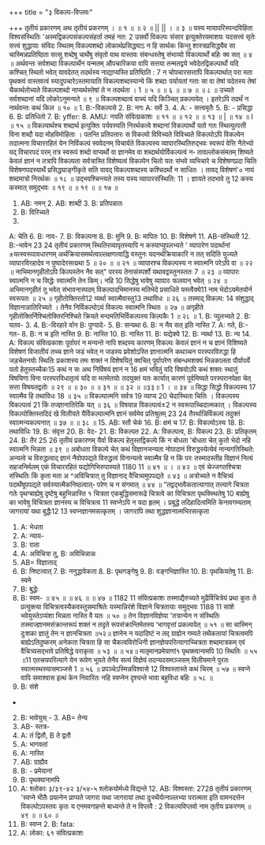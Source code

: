 +++
title = "३ विकल्प-विप्लवः"

+++
तृतीयं प्रकारणम् 
अथ तृतीयं प्रकरणम् 
। 
॥ १ ॥ 
॥ २ ॥ || || 
। 
॥ ३ ॥ 
यस्य मायापरिस्पन्दविहिता विश्वसंस्थितिः 'अस्मद्विकल्पसंकल्पसंहर्ता तमहं नत: 2 उसर्वो विकल्पः संसार इत्युक्तेरयमाशयः यदसत्त्वं सृतेः सत्त्वं शुद्धायाः संविदः स्थितम् विकल्पशब्दो लोकार्थप्रसिद्ध्याऽ न हि सार्थकः किन्तु शास्त्रप्रसिद्ध्यैव सा चास्मिन्नप्रतिष्ठिता सत्सु शब्देषु चार्थेषु संवृतो वाथ वास्तवः संबन्धस्तेषु संभाव्यो विकल्पार्थो बहिः क्व सत् ॥ ४ ॥ अर्थवन्तः सर्वशब्दा विकल्पार्थेन यन्मतम् औपचारिकया वापि सत्तया तन्मतद्वये भवेदेतद्विकल्पार्थो यदि कश्चित् स्थितो भवेत् यावदेतत् तदर्थस्य नाद्याप्यस्ति प्रतिष्ठिति : 7 न चोपचारसत्तापि विकल्पार्थात् परा मता पृथक्त्वं वास्तवत्वं स्यादुपचारेऽस्तमायाति विकल्पशब्दस्यान्ये किं शब्दाः पर्यायतां गताः सा वा तेषां यदेतस्य तेषां चैकार्थतोच्यते विकल्पशब्दो नाप्यर्थस्तेषां ते न तदर्थता 
। 
1 
॥ ५ ॥ 
॥ ६ ॥ 
॥ ७ ॥ 
॥ ८ ॥ 
उच्यते सर्वशब्दानां यदि लोकोऽनुमन्यते 
॥ ९ ॥ 
विकल्पशब्दत्वं वाच्यं यदि किञ्चित् प्रकल्पयेत् । 
इतरेऽपि तदर्थं न नार्थवन्तः कथं किल 
॥ १० ॥ 
1. 
B:-विकल्पसे 
2. B: नगः 
A: सर्वे 
3. 
4. A: - सत्त्वमृतैः 
5. B: - प्रसिद्धा 
6. 
B: प्रतिधितो 
7. B: yffer: 
8. 
AMU: नयति 
संवित्प्रकाशः 
॥ ११ ॥ 
॥ १२ ॥ 
॥ १३ ॥ 
| 
॥ १४ ॥ 
I 
॥ १५ ॥ 
विकल्पार्थश्च शब्दार्थ इत्युक्तिः पर्यवस्यति निरर्थकत्वे शब्दानां विकल्पार्थो यतो गतः स्थित्युत्पत्ती विना शब्दौ यदा मोहविमोहिताः । पतन्ति प्रतिपत्तारः स विकल्पो विविच्यते विविच्यते विकल्पोऽपि विकल्पेन तदात्मना विचाररहितं येन निर्विकल्पं स्ववेदनम् विचार्यते विकल्पस्य व्यापारस्थितिरुद्भवः स्वरूपं वेत्ति नैतेभ्यो यद् विचारपदं परम् तत्र स्वरूपं शब्दो वाप्यर्थो वा ज्ञानमेव वा शब्दार्थयोर्विकल्पत्वं न॰ तावल्लोकसंमतम् शिष्यते केवलं ज्ञानं न तत्रापि विकल्पता सर्वत्रास्ति विशेष्यत्वं विकल्पेन चितो यतः संभवे व्यभिचारे च विशेषणप्रदा चितिः विशेषणपदस्यार्थे प्रसिद्ध्याङ्गीकृते सति यावद् विकल्पशब्दस्य कश्चिदर्थो न साधितः । तावद् विशेषणं'० नायं शब्दमात्रो निरर्थकः ॥ १८ ॥ उद्भवश्चिन्त्यते तस्य यस्य व्यापारसंस्थिति: 11 । ज्ञायते तदभावे तु 12 कस्य कस्मात् समुद्भवः ॥ १९ ॥ 
॥ १९ ॥ 
॥ १७ ॥ 
1. AB: नमन् 2. AB: शाब्दी 3. B: प्रतिपन्नातः 
4. B: विरिच्यते 
5. 
A: चेति 
6. B: नाव- 
7. 
B: विकल्पना 
8. B: मुनि 9. B: मापितः 
10. B: विशेषणे 11. AB-संस्थिती 
12. B:-भावेन 
23 
24 
तृतीयं प्रकारणम् 
स्थितिरव्यापृतस्यापि न कस्याप्युपलभ्यते ' व्यापारेण पदार्थानां ±यत्स्वरूपावधारणम् अर्थक्रियासमर्थत्वाल्लक्षणत्वाद्धि वस्तुनः यदनर्थक्रियाकारि न तत् सदिति युज्यते व्यापारविरहादेव न पुष्पादेरसत्प्रथा 5 
॥ २० ॥ 
॥ २१ ॥ 
व्यापारश्च विकल्पस्य न स्वात्मनि परेऽपि वा ॥ २२ ॥ नाभिमानगृहीतोऽपि किल्पस्तेन नैव सत्" 
परस्य तेनासंस्पर्शो यथावद्वस्तुनस्ततः 7 
॥ २३ ॥ व्यापारः स्वात्मनि न च सिद्धेः स्वात्मनि तेन‍ किम्। नहि 10 सिद्धेषु भावेषु व्यापारः फलवान् भवेत् ॥ २४ ॥ अभिमानगृहीतं तु भवेत् संभावनास्पदम् 
विकल्पादभिमानस्य मतिभेदे प्रसाधिते 
यस्त्वैक्ये11 नाम भेदोऽयमेतयोर्न स्वरूपतः 
॥ २५ ॥ 
गृहीतोक्तिरतो12 व्यर्था स्वात्मैवास्तु13 तथाविधः ॥ २६ ॥ तस्माद् विकल्प: 14 संशुद्धाद् विज्ञानान्नातिरिच्यते । तेनैव निर्विकल्पोऽयं विकल्पः स्वात्मनि स्थितः ॥ २७ ॥ अगृहीते गृहीतोक्तिर्निश्चितोक्तिरनिश्चिते 
क्रियते मन्दमतिभिर्विकल्पस्य किल्पकैः 
1 
॥ २८ ॥ 
1. 
B: प्युलभ्यते 
2. B: यतव- 
3. 
4. 
B:-विरहारे र्वान 
B: पुण्यादे- 
5. B: सन्यथा 
6. B: न नैव सत् इति नास्ति 
7. A: गते, B:-गत- 
8. B: न च इति नास्ति 
9. B: नास्ति 
10. B: नास्ति 
11. B: यद्येक्ये 12. B: न्यर्था 
13. B: न्य 14. A: विकल्प 
संवित्प्रकाशः 
पूर्वापरं न मन्यन्ते नापि शब्दस्य कारणम् विकल्पः केवलं ज्ञानं न च ज्ञानं विशिष्यते विशेषणं विजातीयं तच्च ज्ञाने जडं भवेत् न जडस्य प्रवेशोऽस्ति ज्ञानात्मनि कथञ्चन परस्परविरुद्धा हि जड़चेतनयोः स्थितिः प्रकाशस्य तमः शक्तं न विशेषयितुं क्वचित् पूर्वापरेण संबन्धमशक्यं भिन्नकालता पौर्वापर्ये यतो हेतुस्तच्चैकः15 कथं न सः अथ निर्विषयं ज्ञानं न 16 क्षमं भवितुं यदि विषयोऽपि कथं शक्तः स्थातुं विषयिणा विना परस्परविधातृत्वं यदि वा मतमेतयोः तदयुक्तं यतः कार्यात् कारणं पूर्वमिष्यते परस्परानपेक्षा चेत् सत्ता विषयतद्वतोः 
॥ २९ ॥ 
॥ ३० ॥ 
॥ ३१ ॥ 
॥ ३२ ॥ 
॥३३॥ 
1 
। 
॥ ३४ ॥ 
सिद्धा सिद्धो विकल्पस्य 17 स्वात्मैव हि तथाविधः 18 ॥ ३५ ॥ विकल्पात्मनि सर्वत्र 19 व्याप्य 20 चेदास्थिता चितिः । 
विकल्पस्य विकल्पत्वं 21 किं तज्ज्ञानातिरेकि यत् ॥ ३६ ॥ 
विषयान्न विकल्पत्वं±2 न स्वरूपाच्चिदात्मकात् । 
विकल्पस्य विकल्पोक्तिस्तदिदं खे विलीयते यैर्विकल्पात्मनि ज्ञानं सर्वमेव प्रतिश्रुतम् 23 
24 तैरर्थान्निर्विकल्पं तदुक्तं स्वात्मन्यकल्पनात् 
॥ ३७ ॥ 
॥ ३८ ॥ 
15. AB: स्तौ चेकं 16. B: क्षमं च 
17. B: विकल्पोऽस्य 
18. B: तथाविधिः 
19. B: संवृत्त 
20. B: वेद- 
21. B: विकल्पत 
22. A: विकल्पत्व, B: पिकल्प 
23. B: प्रतिकृतम् 
24. B: तैर 
25 
26 
तृतीयं प्रकारणम् 
यैर्वा विकल्प हेतुस्तद्विकल्पे किं न बोधता 
'बोधता चेत् कुतो भेदो नहि स्वात्मनि भिन्नता ॥ ३९ ॥ 
अबोधता विकल्पे चेत् कथं विज्ञानजन्यता 
नोपादानं विरुद्धस्येत्येवं नान्यगतिस्थिते: 
अन्यत्वे च विरुद्धत्वाद् ज्ञानं नैवोपपद्यते विरुद्धत्वं विनान्यत्वे स्वात्मैव हि न किं परः तस्मादस्तीह विज्ञानं नित्यं सहजनिर्मलम् एकं विचाररहितं यद्योगिभिरुपास्यते 
1180 11 
॥ ४१ ॥ 
। 
॥ ४२ ॥ 
एवं चेज्जगतश्चित्रा संस्थितिः किं कृता मता अ ^अविचित्रात् तु विज्ञानाद्‍ वैचित्र्यमुपपद्यते ॥ ४३ ॥ अत्रोच्यते न वैचित्र्यं पदार्थेषूपपद्यते 
सर्वस्यात्मैकनिष्ठत्वात्॰ परेण च न संगमात् ॥ ४४ ॥ ”तद्वद्भावैकतात्यागात् तत्त्यागे चित्रता गतेः 
पृथग्बाह्येषु दृष्टेषु बहुभिन्नास्ति १ चित्रता एकबुद्धिसमारूढे चित्रत्वे का विचित्रता पृथक्स्थितेषु 10 बाह्येषु का भावेषु विचित्रता 
ज्ञानस्य च विचित्रत्व 11 स्वप्नेऽपि न यदा हृतम् । 
प्रबुद्धे तदिहादित्वमिति केनावगम्यताम् जागरायां यथा बुद्धैः12 13 स्वप्नज्ञानमसत्कृतम् । जागरापि तथा शुद्धज्ञानात्मभिरसत्कृता 
1. A: भेधता 
2. A: न्याय- 
3. B: राता 
4. A: अविचित्रा तु, B: अविचिन्नान्नः 
5. AB= विज्ञाताद् 
6. B: निष्टत्वात् 7. B: ननुद्धावेकता 8. B: पृथगङ्गेषु 9. B: वङ्गभिज्ञास्ति 10. B: पृथकियतेषु 11. B: स्वमे 
12. B: बुद्धेः 
13. B: स्वम- 
॥ ४५ ॥ 
॥ ४६ ॥ 
॥ ४७ ॥ 
1182 11 
संवित्प्रकाशः 
तस्माद्यैरुच्यते मुढैर्विचित्रेयं प्रथा कुतः ते प्रत्युक्त्या विचित्रत्वस्यैकवस्तुसमाश्रितेः यस्मान्निरंशे विज्ञाने चित्रतायाः समुद्भवः 
1188 11 
सांशे भवेयुस्तेऽप्यंशा भिन्नता नास्ति वै यतः ॥ ५० ॥ तेन विज्ञानविज्ञेया 'तत्रान्येन न संस्थितिः 
तस्माज्ज्ञानमसंक्रान्तरूपं शक्तं न तदृते रूपसंक्रान्तिमेतस्य ‘भागवृत्तां प्रकल्पयेत् 
॥ ५१ ॥ 
सा चास्मिन् दुःशका ज्ञातुं तेन न ज्ञानचित्रता ॥५२॥ ज्ञानेन न यदादिष्टं न तद् ग्राह्येन गम्यते तथैकतायां चित्रत्वमपि बाह्येऽतिदुष्करम् अनेकता चित्रता हि सा चैकत्वविरोधिनी ज्ञानज्ञेयपरित्यागाच्चित्रता शब्दमात्रकम् एवं वैचित्र्यसद्भावे प्रतिषिद्धे पराकृता 
॥ ५३ ॥ 
॥ ५४॥ 
मातृमानप्रमेयाणां१ पृथक्त्वानामपि 10 स्थितिः ॥ ५५ ॥11 
एतत्त्रयपरित्यागे येन रूपेण भूयते तेनैव सत्यं विज्ञेयं तदन्यदसमञ्जसम् विलीयमाने पुरतः स्वात्मस्थस्यासमञ्जसे 
1 
॥ ५६ ॥ 
प्रपञ्चेऽस्मिन्नविश्वासे 12 विश्वस्तास्ते कथं चिरम् ॥ ५७ ॥ 
स्वप्ने वापि समाश्वास इत्थं केन निवारितः 
नहि स्वप्नेन दृश्यन्ते भावा बहुविधा बहिः 
॥ ५८ ॥ 
1. B: संशे 
- 
2. B: भावेयुस् - 3. AB= तेन्य 
4. AB- स्तत्र- 
5. A: तं द्वितौ, B ते द्वतौ 
6. A: भागवतां 
7. A: नास्ति 
8. AB: ग्राह्यैव 
9. B: - प्रमेयानां 
10. B: पृथक्यानामपि 
11. A: श्लोकाः ३/३९-४२ ३/५४-५ श्लोकयोर्मध्ये विद्यन्ते 12. AB: विश्वस्ता: 
2728 
तृतीयं प्रकारणम् 
'स्वप्ने भीतैः प्रयत्नेन प्राप्यते जागरा यथा जागरायां तथा दुःस्थैर्यत्नाल्लभ्या परात्मता इति वामनदत्तेन विकल्पोऽपस्तवः कृतः य एनमवगाहन्ते बाध्यन्ते ते न विप्लवै : 2 
विकल्पविप्लवो नाम तृतीय प्रकरणम् 
॥ ४९ ॥ 
॥ ६० ॥ 
1. B: स्वप्न 2. B: fata: 
3. A: लोका: ६१ 
संवित्प्रकाशः 
   